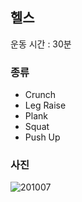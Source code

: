 ## 헬스
운동 시간 : 30분

### 종류
- Crunch
- Leg Raise
- Plank
- Squat
- Push Up

### 사진
![201007](https://user-images.githubusercontent.com/56301069/95824766-d2d80900-0d6a-11eb-9fb2-ebf2fa385d20.jpg)

